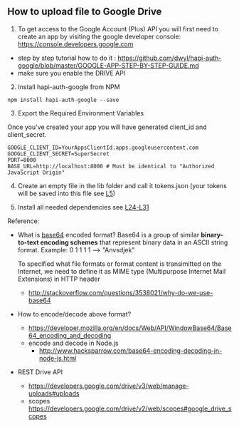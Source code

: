 ## How to upload file to Google Drive

1. To get access to the Google Account (Plus) API you will first need to create an app
by visiting the google developer console: https://console.developers.google.com
- step by step tutorial how to do it : https://github.com/dwyl/hapi-auth-google/blob/master/GOOGLE-APP-STEP-BY-STEP-GUIDE.md
- make sure you enable the DRIVE API
2. Install hapi-auth-google from NPM

```npm install hapi-auth-google --save```

3. Export the Required Environment Variables

Once you've created your app you will have generated client_id and client_secret.

```
GOOGLE_CLIENT_ID=YourAppsClientId.apps.googleusercontent.com
GOOGLE_CLIENT_SECRET=SuperSecret
PORT=8000
BASE_URL=http://localhost:8000 # Must be identical to "Authorized JavaScript Origin"
```

4. Create an empty file in the lib folder and call it tokens.json (your tokens will be saved into this file see [L5](https://github.com/heron2014/learn-upload-file-to-to-google-drive/blob/master/lib/google_auth_handler.js#L5-Lundefined)) 

5. Install all needed dependencies see [L24-L31](https://github.com/heron2014/learn-upload-file-to-to-google-drive/blob/master/package.json#L24-L31)

Reference:
- What is [base64](https://en.wikipedia.org/wiki/Base64) encoded format? 
  Base64 is a group of similar **binary-to-text encoding schemes** that represent binary data in an ASCII string format. Example: 0 1 1 1 1 --> "Anvsdjek"

  To specified what file formats or format content is transimitted on the Internet, we need to define it as MIME type (Multipurpose Internet Mail Extensions) in HTTP header

  - http://stackoverflow.com/questions/3538021/why-do-we-use-base64
- How to encode/decode above format?
  - https://developer.mozilla.org/en/docs/Web/API/WindowBase64/Base64_encoding_and_decoding
  - encode and decode in Node.js
    - http://www.hacksparrow.com/base64-encoding-decoding-in-node-js.html

- REST Drive API
  - https://developers.google.com/drive/v3/web/manage-uploads#uploads
  - scopes https://developers.google.com/drive/v2/web/scopes#google_drive_scopes
